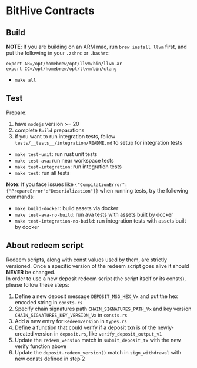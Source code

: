 # BitHive Contracts

## Build
**NOTE**: If you are building on an ARM mac, run `brew install llvm` first, and put the following in your `.zshrc` or `.bashrc`:
```
export AR=/opt/homebrew/opt/llvm/bin/llvm-ar
export CC=/opt/homebrew/opt/llvm/bin/clang
```
- `make all`

## Test
Prepare:
1. have `nodejs` version >= 20
2. complete `Build` preparations
3. if you want to run integration tests, follow `tests/__tests__/integration/README.md` to setup for integration tests

- `make test-unit`: run rust unit tests
- `make test-ava`: run near workspace tests
- `make test-integration`: run integration tests
- `make test`: run all tests

**Note**: If you face issues like `{"CompilationError":{"PrepareError":"Deserialization"}}` when running tests, try the following commands:
- `make build-docker`: build assets via docker
- `make test-ava-no-build`: run ava tests with assets built by docker
- `make test-integration-no-build`: run integration tests with assets built by docker

## About redeem script
Redeem scripts, along with const values used by them, are strictly versioned. Once a specific version of the redeem script goes alive it should **NEVER** be changed.    
In order to use a new deposit redeem script (the script itself or its consts), please follow these steps:
1. Define a new deposit message `DEPOSIT_MSG_HEX_Vx` and put the hex encoded string in `consts.rs`
2. Specify chain signatures path `CHAIN_SIGNATURES_PATH_Vx` and key version `CHAIN_SIGNATURES_KEY_VERSION_Vx` in `consts.rs`
3. Add a new entry for `RedeemVersion` in `types.rs`
4. Define a function that could verify if a deposit txn is of the newly-created version in `deposit.rs`, like `verify_deposit_output_v1`
5. Update the `redeem_version` match in `submit_deposit_tx` with the new verify function above
6. Update the `deposit.redeem_version()` match in `sign_withdrawal` with new consts defined in step 2
